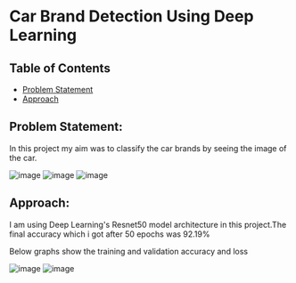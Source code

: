 # Car Brand Detection Using Deep Learning
## Table of Contents
* [Problem Statement](#Problem-Statement)
* [Approach](#Approach)

## Problem Statement:
In this project my aim was to classify the car brands by seeing the image of the car.

![image](https://user-images.githubusercontent.com/55452866/103194261-1a4f4980-4905-11eb-8af7-6170f7e2dc23.png)
![image](https://user-images.githubusercontent.com/55452866/103194319-45399d80-4905-11eb-99d4-dec74281f564.png)
![image](https://user-images.githubusercontent.com/55452866/103194414-9b0e4580-4905-11eb-9537-55450fac259f.png)

## Approach:
I am using Deep Learning's Resnet50 model architecture in this project.The final accuracy which i got after 50 epochs was 92.19%

Below graphs show the training and validation accuracy and loss

![image](https://user-images.githubusercontent.com/55452866/103194942-305e0980-4907-11eb-823a-2c72b1aaa712.png)
![image](https://user-images.githubusercontent.com/55452866/103195002-5a173080-4907-11eb-9d60-325927785db9.png)










